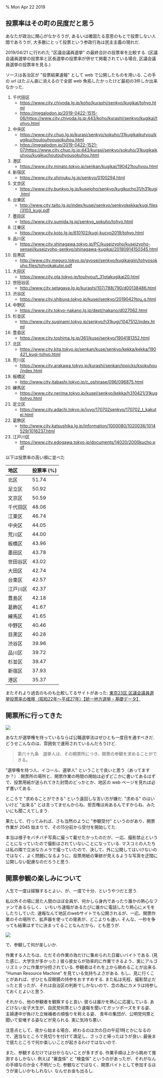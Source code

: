 % Mon Apr 22 2019

## 投票率はその町の民度だと思う

あなたが政治に関心がなかろうが, あるいは確固たる意思のもとで投票しない人間であろうが,
大多数にとって投票という参政行為は民主主義の現れだ.

2019/04/21 に行われた "区議会議員選挙" の最終合計の投票率を比較する.
(区議会議員選挙の投票率と区長選挙の投票率が併せて掲載されている場合, 区議会議員選挙の投票率を見る.)

ソースは各治区が "投票結果速報" として web で公開したものを用いる.
この手の url はたぶん直に消えるので全部 web 魚拓したかったけど最初の3件しか出来なかった.

1. 千代田区
    - https://www.city.chiyoda.lg.jp/koho/kurashi/senkyo/kugikai/tohyo.html
    - https://megalodon.jp/2019-0422-1515-06/https://www.city.chiyoda.lg.jp:443/koho/kurashi/senkyo/kugikai/tohyo.html
1. 中央区
    - https://www.city.chuo.lg.jp/kurasi/senkyo/sokuho/31kugikaikutyou/kugikuchoutouhyousokuhou.html
    - https://megalodon.jp/2019-0422-1521-07/https://www.city.chuo.lg.jp:443/kurasi/senkyo/sokuho/31kugikaikutyou/kugikuchoutouhyousokuhou.html
1. 港区
    - https://www.city.minato.tokyo.jp/senkan/kugikai/190421touhyou.html
1. 新宿区
    - https://www.city.shinjuku.lg.jp/senkyo/0100294.html
1. 文京区
    - https://www.city.bunkyo.lg.jp/kusejoho/senkyo/kugikucho31/h31kugi.html
1. 台東区
    - http://www.city.taito.lg.jp/index/kusei/senkyo/senkyokekka/kugi.files/3103_kugi.pdf
1. 墨田区
    - https://www.city.sumida.lg.jp/senkyo_sokuho/tohyo.html
1. 江東区
    - https://www.city.koto.lg.jp/610102/kugi-kucyo2019/tohyo.html
1. 品川区
    - https://www.city.shinagawa.tokyo.jp/PC/kuseizyoho/kuseizyoho-sensei/kuseizyoho-senkyo/shinagawa-kugikai/20180914150345.html
1. 目黒区
    - http://www.city.meguro.tokyo.jp/gyosei/senkyo/kugikaigiin/tohyosokuho.files/tohyokakutei.pdf
1. 大田区
    - https://www.city.ota.tokyo.jp/touhyou/t_31otakugikai20.html
1. 世田谷区
    - http://www.city.setagaya.lg.jp/kurashi/107/788/790/d00138486.html
1. 渋谷区
    - https://www.city.shibuya.tokyo.jp/kusei/senkyo/20190421tou_g.html
1. 中野区
    - https://www.city.tokyo-nakano.lg.jp/dept/nakano/d027062.html
1. 杉並区
    - http://www.city.suginami.tokyo.jp/senkyo/h31kugi/1047512/index.html
1. 豊島区
    - https://www.city.toshima.lg.jp/361/kuse/senkyo/1904181352.html
1. 北区
    - https://www.city.kita.tokyo.jp/senkan/kuse/senkyo/kekka/kekka/190421_kugi-tohyo.html
1. 荒川区
    - https://www.city.arakawa.tokyo.jp/kurashi/senkan/topicks/ksokuhou/index.html
1. 板橋区
    - http://www.city.itabashi.tokyo.jp/c_oshirase/096/096875.html
1. 練馬区
    - https://www.city.nerima.tokyo.jp/kusei/senkyo/kekka/h310421/31kugitohyo.html
1. 足立区
    - https://www.city.adachi.tokyo.jp/juyo/170702senkyo/170702_t_kakutei.html
1. 葛飾区
    - http://www.city.katsushika.lg.jp/information/1000080/1020036/1014529/1016237.html
1. 江戸川区
    - https://www.city.edogawa.tokyo.jp/documents/14020/2000kucho.pdf

以下は投票率の高い順に並べた

| 地区     | 投票率 (%) |
|:---------|:-----------|
| 北区     | 51.74      |
| 足立区   | 50.92      |
| 文京区   | 50.59      |
| 千代田区 | 48.06      |
| 江東区   | 46.74      |
| 中央区   | 44.05      |
| 荒川区   | 44.00      |
| 板橋区   | 43.96      |
| 墨田区   | 43.78      |
| 世田谷区 | 43.02      |
| 大田区   | 42.74      |
| 台東区   | 42.57      |
| 江戸川区 | 42.37      |
| 豊島区   | 42.18      |
| 葛飾区   | 41.67      |
| 練馬区   | 41.65      |
| 中野区   | 40.46      |
| 目黒区   | 40.28      |
| 渋谷区   | 39.96      |
| 品川区   | 39.72      |
| 杉並区   | 39.47      |
| 新宿区   | 37.93      |
| 港区     | 35.37      |

またそれより過去のものも比較してるサイトがあった:
[東京23区 区議会議員選挙投票率の推移（昭和22年～平成27年）【統一地方選挙・基礎データ】](http://23kugikai.net/?p=278)

## 開票所に行ってきた

![](https://i.imgur.com/MyWZuHh.jpg)

あなたが選挙権を持っているならば公職選挙法はぜひとも一度目を通すべきだ.
どうせこんなのは、雰囲気で運用されているんだろうけど.

> 第六十九条　選挙人は、その開票所につき、開票の参観を求めることができる。

"選挙権を持つ人、イコール、選挙人" ということで良いと思う（あってますか？）.
開票所の場所と、開票作業の時間の開始は必ずどこかに書いてあるはずで、投票用紙が送られてきた封筒のどっかとか、地区の web ページを見れば必ず書いてある.

ところで "求めることができる" という遠回しな言い方が嫌だ.
"求める" のはいいけど "出来る" とは言ってませんからね、拒否権は尚あるんですからね、みたいにも聞こえてしまう.

果たして、行ってみれば、さも当然のように "参観受付" というのがあり、開票作業が 2045 始まりで、その15分前から受付を開始してた.

本当は様子をバチバチ写真に撮って載せたかったのだが、一応、撮影禁止ということになっていたので撮影はされていないことになっている.
マスコミの人たちは私の隣で立派なカメラで撮っていたので、決して、外に公開してはいけないのではなく、よく問題になるように、投票用紙の筆跡が見えるような写真を迂闊に公開しない配慮なのだろうと思う.

## 開票参観の楽しみについて

人生で一度は経験するとよい、が、一度で十分、というやつだと思う.

私以外その場に居た人間のほぼ全員が、何かしら身内であったり誰かの熱心なファンであるらしく、
いちいち速報があるたびに誰かに電話したり熱心にメモをしたりしていた.
速報なんて地区のwebサイトでも公開されるが、一応、開票作業のその場所で、拡声器を使っての発表が、どこよりも速い.
そんな、一秒を争っても結果はすでに決まってることなんだから、とも思うが.

![](https://i.imgur.com/gb2t4qe.jpg)

で、参観して何が楽しいか.

作業する人たちは、ただその作業の為だけに集められた日雇いバイトである.
(見た感じ、大学生が多かった.)
彼ら彼女らが効率的に作業できるよう、実にアルゴリズミックに作業が分担されている.
参観者はそれを上から眺めることが出来る.
"Human Resource Machine" を見ている気持ちよさがある.
もし、見に行くことがあれば、ぜひとも双眼鏡の持参をおすすめする.
また私は先程、撮影禁止だったと言ったが、それは自治区の判断でしかないので、念の為にカメラは持参しておくとよいと思う.

それから、他の参観者を観察すると良い.
彼らは誰かを熱心に応援している.
あどけない女子大生が、自民党何票という速報を聞いてガッツポーズをする姿、
主婦連中が負けた立候補者の頑張りを称える姿、
青年の集団が、公明党何票と聞いて安堵する姿などが見られる.
実に気持ち悪い.

注意点として、夜から始まる場合、終わるのは次の日の午前1時とかになるので、適当なところで見切りを付けて満足し、さっさと帰ったほうが良い.
最後まで居たところで何か楽しいことが起きるわけではないので.

また、参観するだけでは分からないことが多すぎる.
作業手順は上から眺めて推測するしかない.
例えば "審査係" と "検査係" というのがあったが、それがなんの手順なのか全く不明だった.
参観などではなく、開票バイトとして参加するほうが楽しいかもしれない.
なんせお金も出るし.
